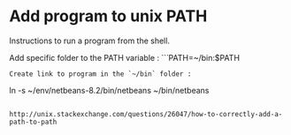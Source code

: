 # Add program to unix PATH
Instructions to run a program from the shell.

Add specific folder to the PATH variable :
``̀
PATH=~/bin:$PATH
```
Create link to program in the `~/bin` folder :
```
ln -s ~/env/netbeans-8.2/bin/netbeans ~/bin/netbeans

```

http://unix.stackexchange.com/questions/26047/how-to-correctly-add-a-path-to-path

